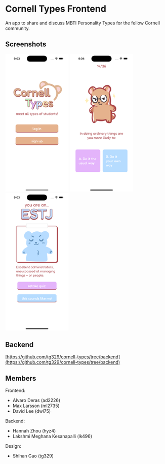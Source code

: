 # Cornell Types Frontend

An app to share and discuss MBTI Personality Types for the fellow Cornell community.

## Screenshots

<img src="imgs/homeScreen.png" alt="home screen" width="200"/> <img src="imgs/quiz.png" alt="quiz" width="200"/> <img src="imgs/quizResults.png" alt="quiz results" width="200"/>

## Backend

[https://github.com/tg329/cornell-types/tree/backend](https://github.com/tg329/cornell-types/tree/backend)

## Members

Frontend:
- Alvaro Deras (ad2226)
- Max Larsson (ml2735)
- David Lee (dwl75)

Backend:
- Hannah Zhou (hyz4)
- Lakshmi Meghana Kesanapalli (lk496)

Design:
- Shihan Gao (tg329)
